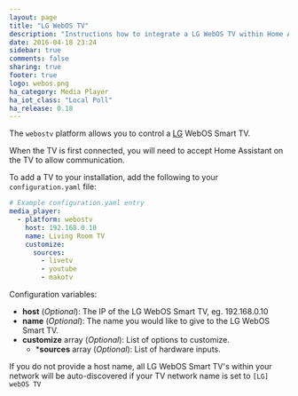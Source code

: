 ```yaml
---
layout: page
title: "LG WebOS TV"
description: "Instructions how to integrate a LG WebOS TV within Home Assistant."
date: 2016-04-18 23:24
sidebar: true
comments: false
sharing: true
footer: true
logo: webos.png
ha_category: Media Player
ha_iot_class: "Local Poll"
ha_release: 0.18
---
```


The `webostv` platform allows you to control a [LG](http://www.lg.com) WebOS Smart TV.

When the TV is first connected, you will need to accept Home Assistant on the TV to allow communication.

To add a TV to your installation, add the following to your `configuration.yaml` file:

```yaml
# Example configuration.yaml entry
media_player:
  - platform: webostv
    host: 192.168.0.10
    name: Living Room TV
    customize:
      sources:
        - livetv
        - youtube
        - makotv
```

Configuration variables:

- **host** (*Optional*): The IP of the LG WebOS Smart TV, eg. 192.168.0.10
- **name** (*Optional*): The name you would like to give to the LG WebOS Smart TV.
- **customize** array (*Optional*): List of options to customize.
  - ***sources** array (*Optional*): List of hardware inputs.

If you do not provide a host name, all LG WebOS Smart TV's within your network will be auto-discovered if your TV network name is set to `[LG] webOS TV`
